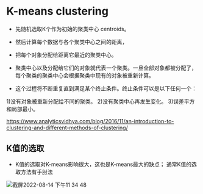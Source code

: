 # K-means clustering

- 先随机选取K个作为初始的聚类中心 centroids。

- 然后计算每个数据与各个聚类中心之间的距离，

- 把每个对象分配给距离它最近的聚类中心。

- 聚类中心以及分配给它们的对象就代表一个聚类。一旦全部对象都被分配了，每个聚类的聚类中心会根据聚类中现有的对象被重新计算。

- 这个过程将不断重复直到满足某个终止条件。终止条件可以是以下任何一个：

1)没有对象被重新分配给不同的聚类。
2)没有聚类中心再发生变化。
3)误差平方和局部最小。

https://www.analyticsvidhya.com/blog/2016/11/an-introduction-to-clustering-and-different-methods-of-clustering/


## K值的选取

- K值的选取对K-means影响很大，这也是K-means最大的缺点； 通常K值的选取方法有手肘法



![截屏2022-08-14 下午11 34 48](https://user-images.githubusercontent.com/93849914/184572812-b205ccea-8b3a-46bb-9216-8fcb99c4c772.png)
